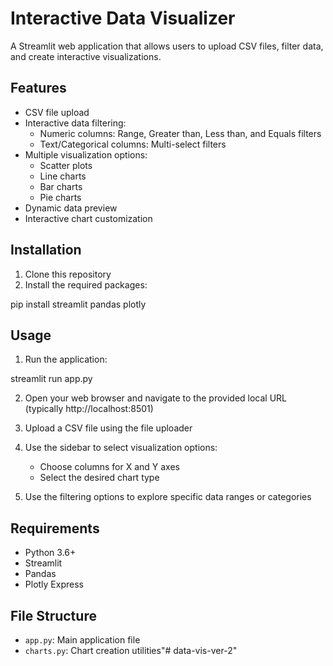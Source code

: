 # Interactive Data Visualizer

A Streamlit web application that allows users to upload CSV files, filter data, and create interactive visualizations.

## Features

- CSV file upload
- Interactive data filtering:
  - Numeric columns: Range, Greater than, Less than, and Equals filters
  - Text/Categorical columns: Multi-select filters
- Multiple visualization options:
  - Scatter plots
  - Line charts
  - Bar charts
  - Pie charts
- Dynamic data preview
- Interactive chart customization

## Installation

1. Clone this repository
2. Install the required packages:


pip install streamlit pandas plotly


## Usage

1. Run the application:


streamlit run app.py


2. Open your web browser and navigate to the provided local URL (typically http://localhost:8501)

3. Upload a CSV file using the file uploader

4. Use the sidebar to select visualization options:
   - Choose columns for X and Y axes
   - Select the desired chart type

5. Use the filtering options to explore specific data ranges or categories

## Requirements

- Python 3.6+
- Streamlit
- Pandas
- Plotly Express

## File Structure

- `app.py`: Main application file
- `charts.py`: Chart creation utilities"# data-vis-ver-2" 
